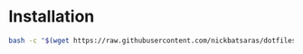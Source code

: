 # Installation
```bash
bash -c "$(wget https://raw.githubusercontent.com/nickbatsaras/dotfiles/arch/ncmpcpp/install.sh -O -)"
```
